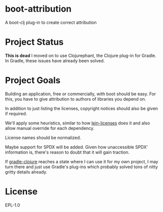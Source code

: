 # boot-attribution

A boot-clj plug-in to create correct attribution

# Project Status

**This is dead** I moved on to use Clojurephant, the Clojure plug-in for Gradle. In Gradle, these issues have already been solved.

# Project Goals

Building an application, free or commercially, with boot should be
easy. For this, you have to give attribution to authors of libraries
you depend on.

In addition to just listing the licenses, copyright notices should
also be given if required.

We'll apply some heuristics, similar to how
[lein-licenses](https://github.com/technomancy/lein-licenses) does it
and also allow manual override for each dependency. 

License names should be normalized.

Maybe support for SPDX will be added. Given how unaccessible SPDX'
information is, there's reason to doubt that it will gain traction. 

If [gradle-clojure](https://github.com/gradle-clojure/gradle-clojure)
reaches a state where I can use it for my own project, I may turn
there and just use Gradle's plug-ins which probably solved tons of
nitty gritty details already.

# License

EPL-1.0
